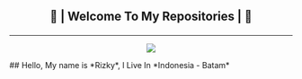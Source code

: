 ## <p align="center">👋 | Welcome To My Repositories | 👋</p>
-----
<p align="center"><img src="https://i.imgur.com/A6bWGFl.gif"/></p>
## Hello, My name is *Rizky*, I Live In *Indonesia - Batam*
